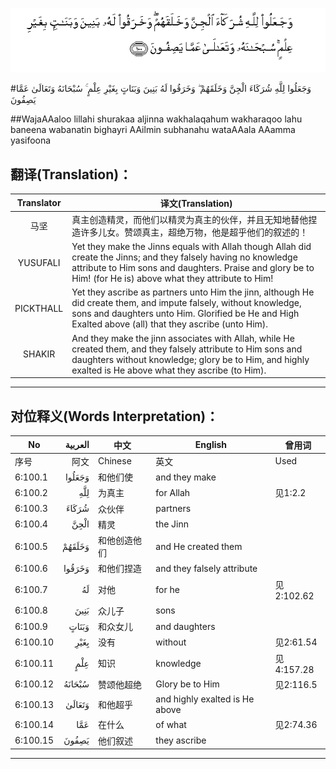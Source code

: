 ![006:100](images/006_100.gif)

#وَجَعَلُوا لِلَّهِ شُرَكَاءَ الْجِنَّ وَخَلَقَهُمْ ۖ وَخَرَقُوا لَهُ بَنِينَ وَبَنَاتٍ بِغَيْرِ عِلْمٍ ۚ سُبْحَانَهُ وَتَعَالَىٰ عَمَّا يَصِفُونَ 

##WajaAAaloo lillahi shurakaa aljinna wakhalaqahum wakharaqoo lahu baneena wabanatin bighayri AAilmin subhanahu wataAAala AAamma yasifoona 

## 翻译(Translation)：

| Translator | 译文(Translation)                                            |
| :--------: | ------------------------------------------------------------ |
|    马坚    | 真主创造精灵，而他们以精灵为真主的伙伴，并且无知地替他捏造许多儿女。赞颂真主，超绝万物，他是超乎他们的叙述的！ |
|  YUSUFALI  | Yet they make the Jinns equals with Allah though Allah did create the Jinns; and they falsely having no knowledge attribute to Him sons and daughters. Praise and glory be to Him! (for He is) above what they attribute to Him! |
| PICKTHALL  | Yet they ascribe as partners unto Him the jinn, although He did create them, and impute falsely, without knowledge, sons and daughters unto Him. Glorified be He and High Exalted above (all) that they ascribe (unto Him). |
|   SHAKIR   | And they make the jinn associates with Allah, while He created them, and they falsely attribute to Him sons and daughters without knowledge; glory be to Him, and highly exalted is He above what they ascribe (to Him). |

---

## 对位释义(Words Interpretation)：

| No   | العربية | 中文    | English | 曾用词 |
| ---- | ------: | ------- | ------- | ------ |
| 序号 |    阿文 | Chinese | 英文    | Used   |
| 6:100.1  | وَجَعَلُوا | 和他们使     | and they make                  |            |
| 6:100.2  | لِلَّهِ    | 为真主       | for Allah                      | 见1:2.2    |
| 6:100.3  | شُرَكَاءَ  | 众伙伴       | partners                       |            |
| 6:100.4  | الْجِنَّ   | 精灵         | the Jinn                       |            |
| 6:100.5  | وَخَلَقَهُمْ | 和他创造他们 | and He created them            |            |
| 6:100.6  | وَخَرَقُوا | 和他们捏造   | and they falsely attribute     |            |
| 6:100.7  | لَهُ     | 对他         | for he                         | 见2:102.62 |
| 6:100.8  | بَنِينَ   | 众儿子       | sons                           |            |
| 6:100.9  | وَبَنَاتٍ  | 和众女儿     | and daughters                  |            |
| 6:100.10 | بِغَيْرِ   | 没有         | without                        | 见2:61.54  |
| 6:100.11 | عِلْمٍ    | 知识         | knowledge                      | 见4:157.28 |
| 6:100.12 | سُبْحَانَهُ | 赞颂他超绝   | Glory be to Him                | 见2:116.5  |
| 6:100.13 | وَتَعَالَىٰ | 和他超乎     | and highly exalted is He above |            |
| 6:100.14 | عَمَّا    | 在什么       | of what                        | 见2:74.36  |
| 6:100.15 | يَصِفُونَ  | 他们叙述     | they ascribe                   |            |

---
